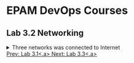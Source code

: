 <h1>EPAM DevOps Courses</h1>
<h2>Lab 3.2 Networking</h2>

<details><summary>Three networks was connected to Internet</summary><br>
<img src=t3.1_ping_enterprise.png></details>
<a href=../task3.1/readme.md>Prev: Lab 3.1<.a>
<a href=../task3.3/readme.md>Next: Lab 3.3<.a>

